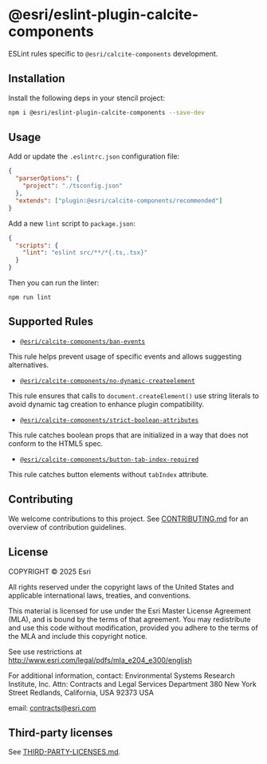 # @esri/eslint-plugin-calcite-components

ESLint rules specific to `@esri/calcite-components` development.

## Installation

Install the following deps in your stencil project:

```bash
npm i @esri/eslint-plugin-calcite-components --save-dev
```

## Usage

Add or update the `.eslintrc.json` configuration file:

```json
{
  "parserOptions": {
    "project": "./tsconfig.json"
  },
  "extends": ["plugin:@esri/calcite-components/recommended"]
}
```

Add a new `lint` script to `package.json`:

```json
{
  "scripts": {
    "lint": "eslint src/**/*{.ts,.tsx}"
  }
}
```

Then you can run the linter:

```shell
npm run lint
```

## Supported Rules

- [`@esri/calcite-components/ban-events`](./docs/ban-events.md)

This rule helps prevent usage of specific events and allows suggesting alternatives.

- [`@esri/calcite-components/no-dynamic-createelement`](./docs/no-dynamic-createelement.md)

This rule ensures that calls to `document.createElement()` use string literals to avoid dynamic tag creation to enhance plugin compatibility.

- [`@esri/calcite-components/strict-boolean-attributes`](./docs/strict-boolean-attributes.md)

This rule catches boolean props that are initialized in a way that does not conform to the HTML5 spec.

- [`@esri/calcite-components/button-tab-index-required`](./docs/button-tab-index-required.md)

This rule catches button elements without `tabIndex` attribute.

## Contributing

We welcome contributions to this project. See [CONTRIBUTING.md](./CONTRIBUTING.md) for an overview of contribution guidelines.

## License

COPYRIGHT © 2025 Esri

All rights reserved under the copyright laws of the United States and applicable international laws, treaties, and conventions.

This material is licensed for use under the Esri Master License Agreement (MLA), and is bound by the terms of that agreement. You may redistribute and use this code without modification, provided you adhere to the terms of the MLA and include this copyright notice.

See use restrictions at <http://www.esri.com/legal/pdfs/mla_e204_e300/english>

For additional information, contact: Environmental Systems Research Institute, Inc. Attn: Contracts and Legal Services Department 380 New York Street Redlands, California, USA 92373 USA

email: <contracts@esri.com>

## Third-party licenses

See [THIRD-PARTY-LICENSES.md](./THIRD-PARTY-LICENSES.md).
